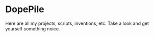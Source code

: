 # DopePile
Here are all my projects, scripts, inventions, etc. Take a look and get yourself something noice.
